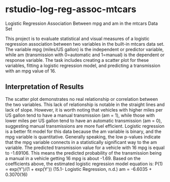 # rstudio-log-reg-assoc-mtcars
Logistic Regression Association Between mpg and am in the mtcars Data Set

This project is to evaluate statistical and visual measures of a logistic regression association between two variables in the built-in mtcars data set. The variable mpg (miles/US gallon) is the independent or predictor variable, while am (transmission with 0=automatic and 1=manual) is the dependent or response variable. The task includes creating a scatter plot for these variables, fitting a logistic regression model, and predicting a transmission with an mpg value of 16.

## Interpretation of Results
The scatter plot demonstrates no real relationship or correlation between the two variables. This lack of relationship is notable in the straight lines and lack of slope. However, it is worth noting that vehicles with higher miles per US gallon tend to have a manual transmission (am = 1), while those with lower miles per US gallon tend to have an automatic transmission (am = 0), suggesting manual transmissions are more fuel efficient. Logistic regression is a better fit model for this data because the am variable is binary, and the mpg variable is quantitative. Generally speaking, the low p-values indicate that the mpg variable connects in a statistically significant way to the am variable. The predicted transmission value for a vehicle with 16 mpg is equal to -1.69106. This means the predicted probability of the transmission being a manual in a vehicle getting 16 mpg is about -1.69. Based on the coefficients above, the estimated logistic regression model equation is: 
P(1) = exp(Y')/(1 + exp(Y'))  (15.1- Logistic Regression, n.d.)
am = -6.6035 + 0.3070(16)
